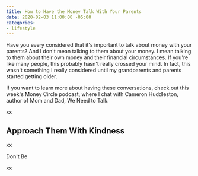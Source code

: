 ```yaml
---
title: How to Have the Money Talk With Your Parents
date: 2020-02-03 11:00:00 -05:00
categories:
- lifestyle
---
```


Have you every considered that it's important to talk about money with your parents? And I don't mean talking to them about your money. I mean talking to them about their own money and their financial circumstances. If you're like many people, this probably hasn't really crossed your mind. In fact, this wasn't something I really considered until my grandparents and parents started getting older. 

If you want to learn more about having these conversations, check out this week's Money Circle podcast, where I chat with Cameron Huddleston, author of Mom and Dad, We Need to Talk.

xx

## Approach Them With Kindness

xx

Don't Be 

xx